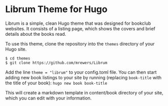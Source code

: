 # Librum Theme for Hugo

Librum is a simple, clean Hugo theme that was designed for bookclub websites. It consists of a listing page, which shows the covers and brief details about the books read.

To use this theme, clone the repository into the `themes` directory of your Hugo site.
```
$ cd themes
$ git clone https://github.com/mrewers/Librum
```

Add the line `theme = "librum"` to your config.toml file. You can then start adding new book listings to your site by running (replacing `book-title` with the title of your book):
`hugo new book book-title`

This will create a markdown template in content/book directory of your site, which you can edit with your information.
